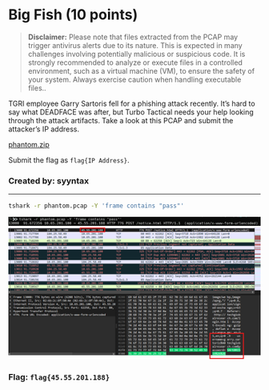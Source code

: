 <h1> Big Fish (10 points)</h1>
<blockquote><strong>Disclaimer:</strong> Please note that files extracted from the PCAP may trigger antivirus alerts due to its nature. This is expected in many challenges involving potentially malicious or suspicious code. It is strongly recommended to analyze or execute files in a controlled environment, such as a virtual machine (VM), to ensure the safety of your system. Always exercise caution when handling executable files..</blockquote>
<p> TGRI employee Garry Sartoris fell for a phishing attack recently. It’s hard to say what DEADFACE was after, but Turbo Tactical needs your help looking through the attack artifacts. Take a look at this PCAP and submit the attacker’s IP address.</p>
<a href="../files/phantom.zip">phantom.zip</a>
<p>Submit the flag as <code>flag{IP Address}</code>.</p>
<h3> Created by: <b>syyntax</b></h3>
<hr>

```bash
tshark -r phantom.pcap -Y 'frame contains "pass"'
```
<img src="../imgs/bigfish1.png">
<img src="../imgs/bigfish2.png">


<h3>Flag: <code>flag{45.55.201.188}</code></h3>
